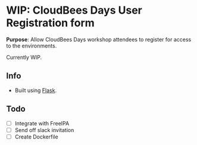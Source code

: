# WIP: CloudBees Days User Registration form


**Purpose**: Allow CloudBees Days workshop attendees to register for access to the environments.

Currently WIP.

## Info
* Built using [Flask](https://flask.palletsprojects.com/en/1.1.x/).

## Todo

* [ ] Integrate with FreeIPA
* [ ] Send off slack invitation
* [ ] Create Dockerfile
